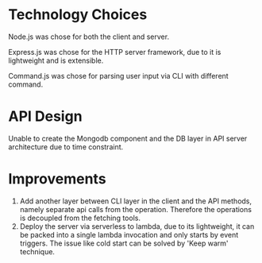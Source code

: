 # Technology Choices

Node.js was chose for both the client and server.

Express.js was chose for the HTTP server framework, due to it is lightweight and is extensible.

Command.js was chose for parsing user input via CLI with different command.

# API Design

Unable to create the Mongodb component and the DB layer in API server architecture due to time constraint.

# Improvements

1. Add another layer between CLI layer in the client and the API methods, namely separate api calls from the operation. Therefore the operations is decoupled from the fetching tools.
2. Deploy the server via serverless to lambda, due to its lightweight, it can be packed into a single lambda invocation and only starts by event triggers. The issue like cold start can be solved by 'Keep warm' technique.